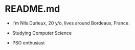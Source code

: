 # README.md
- I'm Nils Durieux, 20 y/o, lives around Bordeaux, France.

- Studying Computer Science

- PSO enthusiast

<!---
kalutdx/kalutdx is a ✨ special ✨ repository because its `README.md` (this file) appears on your GitHub profile.
You can click the Preview link to take a look at your changes.
--->
